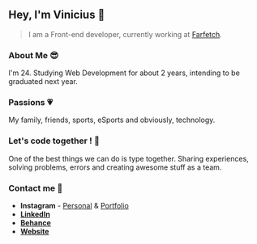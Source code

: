 ## Hey, I'm Vinicius 👋

> I am a Front-end developer, currently working at [Farfetch](https://www.farfetch.com).

### About Me :sunglasses:
I'm 24. Studying Web Development for about 2 years, intending to be graduated next year.

### Passions :heartpulse:
My family, friends, sports, eSports and obviously, technology.

### Let's code together ! :punch:
One of the best things we can do is type together. Sharing experiences, solving problems, errors and creating awesome stuff as a team. 

### Contact me :speech_balloon:
- **Instagram** - [Personal](https://www.instagram.com/viniisaveeg) & [Portfolio](https://www.instagram.com/vsgdesigner)
- **[LinkedIn](https://www.linkedin.com/in/vinicius-savegnago-95b438179)**
- **[Behance](https://www.behance.net/viniciussilva3)**
- **[Website](https://vsgdesign.me)**
